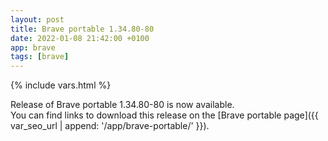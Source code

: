 ```yaml
---
layout: post
title: Brave portable 1.34.80-80
date: 2022-01-08 21:42:00 +0100
app: brave
tags: [brave]
---
```

{% include vars.html %}

Release of Brave portable 1.34.80-80 is now available.<br />
You can find links to download this release on the [Brave portable page]({{ var_seo_url | append: '/app/brave-portable/' }}).
